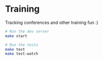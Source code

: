 # Training

Tracking conferences and other training fun :)

```sh
# Run the dev server
make start

# Run the tests
make test
make test-watch
```
